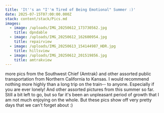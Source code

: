 ```yaml
---
title: 'It''s an "I''m Tired of Being Emotional" Summer :)'
date: 2025-07-15T07:00:00.000Z
stack: content/stack/Pics.md
images:
  - image: /uploads/IMG_20250612_173730562.jpg
    title: dpndable
  - image: /uploads/IMG_20250612_162600954.jpg
    title: repairview
  - image: /uploads/IMG_20250613_154144987_HDR.jpg
    title: hillsview
  - image: /uploads/IMG_20250612_201519856.jpg
    title: amtrakview
---
```


more pics from the Southwest Chief (Amtrak) and other assorted public transportation from Northern California to Kansas. I would recommend nothing more highly than a long trip on the train-- to anyone. Especially if you are ever lonely! And other assorted pictures from this summer so far. Still a bit left to go, but so far it's been an unpleasant period of growth that I am not much enjoying on the whole. But these pics show off very pretty days that we can't forget about :)
